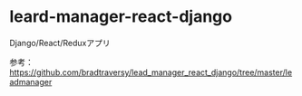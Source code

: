 # leard-manager-react-django
Django/React/Reduxアプリ

参考：https://github.com/bradtraversy/lead_manager_react_django/tree/master/leadmanager

